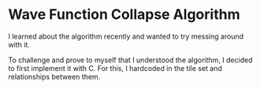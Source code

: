 # Wave Function Collapse Algorithm

I learned about the algorithm recently and wanted to try messing around with it.

To challenge and prove to myself that I understood the algorithm, I decided to first implement it with C.
For this, I hardcoded in the tile set and relationships between them.
